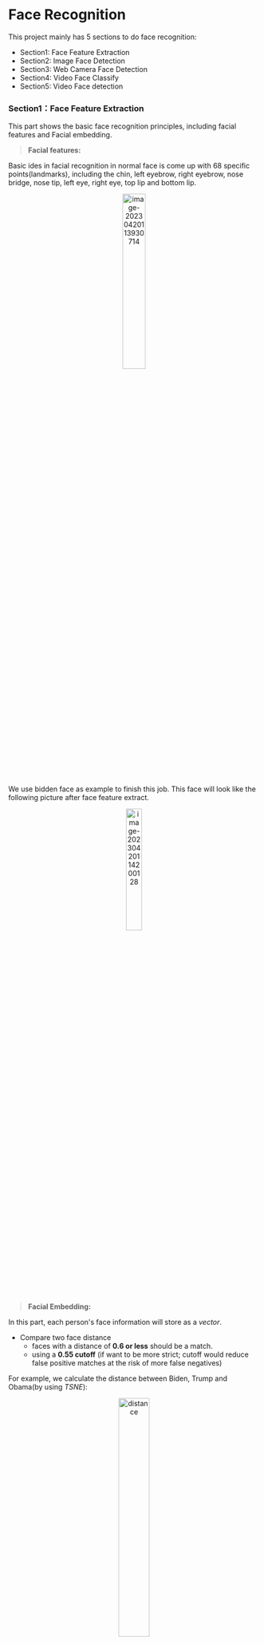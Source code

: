 # Face Recognition

This project mainly has 5 sections to do face recognition:

* Section1: Face Feature Extraction
* Section2: Image Face Detection
* Section3: Web Camera Face Detection
* Section4: Video Face Classify
* Section5: Video Face detection

### Section1：Face Feature Extraction

This part shows the basic face recognition principles, including facial features and Facial embedding.

> **Facial features:** 

Basic ides in facial recognition in normal face is come up with 68 specific points(landmarks), including the chin, left eyebrow, right eyebrow, nose bridge, nose tip, left eye, right eye, top lip and bottom lip.

<div align=center><img src="a-Face-Feature-Extraction/data/image-20230420113930714.png" alt="image-20230420113930714" width="30%" height="30%" /></div>

We use bidden face as example to finish this job. This face will look like the following picture after face feature extract.

<div align=center><img src="a-Face-Feature-Extraction/data/image-20230420114200128.png" alt="image-20230420114200128" width="25%" height="25%"  /></div>

> **Facial Embedding:** 

In this part, each person's face information will store as a *vector*.

- Compare two face distance
  - faces with a distance of **0.6 or less** should be a match.
  - using a **0.55 cutoff** (if want to be more strict; cutoff would reduce false positive matches at the risk of more false negatives)

For example, we calculate the distance between Biden, Trump and Obama(by using *TSNE*):

<div align=center><img src="a-Face-Feature-Extraction/data/distance.png" alt="distance" width="35%" height="35%"/></div>

### Section2: Image Face Detection

This is a section by using KNN and SVM classifier to do face recognition.

* KNN model:
  * KNN classifier is first trained on a set of labeled (known) faces and can then predict the person in an unknown image by finding the k most similar faces (images with closet face-features under ***euclidean distance***) in its training set, and performing a majority ***vote*** (possibly weighted) on their label. This implementation uses a *weighted vote*, such that the votes of closer-neighbors are weighted more heavily. This implementation uses a weighted vote, such that the votes of closer-neighbors are weighted more heavily.
  * **Example:** if k=3, and the five closest face images to the given image in the training set are three image of Biden and two images of Obama, The result would be 'Biden'.
  * How to use:
    * Organize the set of images of the people you want to recognize in a single directory with a sub-directory for each known person.
    * Then, call the 'train' function with the appropriate parameters. Make sure to pass in the '*model_save_path*' if you want to save the model to disk so you can re-use the model without having to re-train it.
    * Call '*predict*' and pass in your trained model to recognize the people in an unknown image.

```
Directory tree:
1. train_dir/Biden/xxx.jpg ...
2. train_dir/Barack Obama/yyy.jpg ...
3. train_dir/Donald Trump/zzz.jpg ...
```

> **3D PCA**

Put Obama, Biden, Trump, Gates, Zuckerberg and Pages' images visualized by 3D PCA 

<div align=center><img src="b-image-face-detection\data\3DPCA.png" alt="3DPCA" style="zoom:67%;" width="55%" height="55%"/></div>

> Face detection

<div align=center><img src="b-image-face-detection\data\detectedimage.png" alt="detectedimage" width="35%" height="35%" /></div>

This is a example for recognize Obama's face.

### Section3: Web Camera Face Detection

We ALSO can use PC camera to achieve face detection.

You need to upload one images of the face you want to recognition and rename the images' name as the people's name.

```Directory tree:
Tree
1. data/Biden.jpg 
		Barack Obama.jpg
		Donald Trump.jpg
		... ...
```

When you run the code, the PC camera will open, and if you don't input some face images you want to detection into the data dictionary, it will detection as **unknown**, like the following.

<div align=center><img src="c-webcamera-face-detection\note\unknown.png" alt="unknown" width="35%" height="35%" /></div>

### Section4: Video Face Classify

We input a test video for the program and use T-SNE transform to do a face classify.

Then, we see the face encoding distribution in this video:

<div align=center><img src="d-video-face-classify\data\plot.png" alt="plot" width="40%" height="40%" /></div>

Because in this test video, mainly has 2 people, so we can clearly to see 2 point clusters.

### Section5: Video Face Detection

This is a video face detect code which can used to label the faces in the video and output. 

This project use *Little Sheldon* video clip to do this part, the dataset like the following tree:

```
Tree
Dataset/George
			01.jpg
			02.jpg
			...
		Georgie
			01.jpg
			02.jpg
			...
		Librarian
			01.jpg
			02.jpg
			...
		Little Shelton
			01.jpg
			02.jpg
			...
		... ...
```

The output of like the following one, left is input and the right is output result:

<div align=center><img src="e-video-face-detection\data\image-20230420233342596.png" alt="image-20230420233342596" style="zoom:80%;" /></div>

And the face detection for *little Shelton*

<div align=center><img src="e-video-face-detection\data\image-20230420233655343.png" alt="image-20230420233655343"  /></div>








